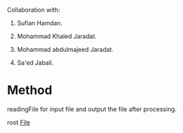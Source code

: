 Collaboration with:

1. Sufian Hamdan.

2. Mohammad Khaled Jaradat.

3. Mohammad abdulmajeed Jaradat.

4. Sa'ed Jabali.

# Method
readingFile for input file and output the file after processing.

root [File]('./app/src/main/java/MissingSemicolon/App.java')